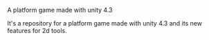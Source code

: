 A platform game made with unity 4.3

It's a repository for a platform game made with unity 4.3 and its new features for 2d tools.
